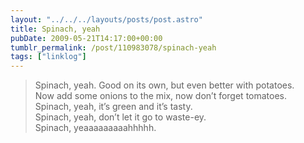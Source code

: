 ```yaml
---
layout: "../../../layouts/posts/post.astro"
title: Spinach, yeah
pubDate: 2009-05-21T14:17:00+00:00
tumblr_permalink: /post/110983078/spinach-yeah
tags: ["linklog"]
---
```


> Spinach, yeah. Good on its own, but even better with potatoes.<br>
> Now add some onions to the mix, now don&rsquo;t forget tomatoes.<br>
> Spinach, yeah, it&rsquo;s green and it&rsquo;s tasty.<br>
> Spinach, yeah, don&rsquo;t let it go to waste-ey.<br>
> Spinach, yeaaaaaaaaahhhhh.
